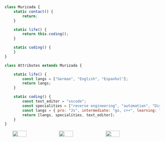 

```javascript
class Murizada {
    static contact() {
        return;
    }

    static life() {
        return this.coding();
    }

    static coding() {
    }
}

class Attributes extends Murizada {

    static life() {
        const langs = ["German", "English", "Espanhol"];
        return langs;
    }

    static coding() {
        const text_editor = "vscode";
        const specialities = ["reverse engineering", "automation", "Discord Stealers"];
        const langs = { pro: "Js", intermediate: "go, c++", learning: "kotlin" };
        return [langs, specialities, text_editor];
    }
}
```
<div style="display: flex; justify-content: center;">
    <img src="https://github-profile-summary-cards.vercel.app/api/cards/stats?username=7vol&theme=tokyonight" width="30%">
    <img src="https://github-profile-summary-cards.vercel.app/api/cards/most-commit-language?username=7vol&theme=tokyonight" width="30%">
    <img src="https://github-profile-summary-cards.vercel.app/api/cards/productive-time?username=7vol&theme=tokyonight&utcOffset=1" width="30%">
</div>
